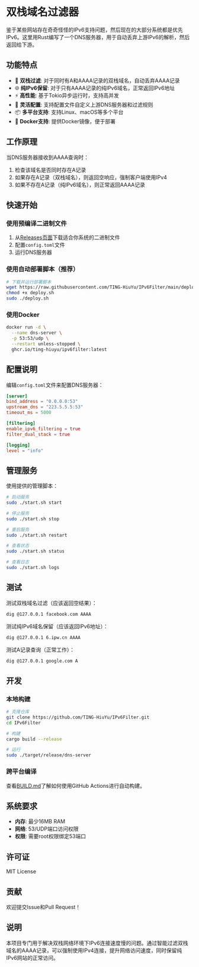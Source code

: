 # 双栈域名过滤器

鉴于某些网站存在奇奇怪怪的IPv6支持问题，然后现在的大部分系统都是优先IPv6。这里用Rust编写了一个DNS服务器，用于自动丢弃上游IPv6的解析，然后返回给下游。

## 功能特点

- 🚀 **双栈过滤**: 对于同时有A和AAAA记录的双栈域名，自动丢弃AAAA记录
- 🌐 **纯IPv6保留**: 对于只有AAAA记录的纯IPv6域名，正常返回IPv6地址
- ⚡ **高性能**: 基于Tokio异步运行时，支持高并发
- 🔧 **灵活配置**: 支持配置文件自定义上游DNS服务器和过滤规则
- 📦 **多平台支持**: 支持Linux、macOS等多个平台
- 🐳 **Docker支持**: 提供Docker镜像，便于部署

## 工作原理

当DNS服务器接收到AAAA查询时：

1. 检查该域名是否同时存在A记录
2. 如果存在A记录（双栈域名），则返回空响应，强制客户端使用IPv4
3. 如果不存在A记录（纯IPv6域名），则正常返回AAAA记录

## 快速开始

### 使用预编译二进制文件

1. 从[Releases页面](https://github.com/TING-HiuYu/IPv6Filter/releases)下载适合你系统的二进制文件
2. 配置`config.toml`文件
3. 运行DNS服务器

### 使用自动部署脚本（推荐）

```bash
# 下载并运行部署脚本
wget https://raw.githubusercontent.com/TING-HiuYu/IPv6Filter/main/deploy.sh
chmod +x deploy.sh
sudo ./deploy.sh
```

### 使用Docker

```bash
docker run -d \
  --name dns-server \
  -p 53:53/udp \
  --restart unless-stopped \
  ghcr.io/ting-hiuyu/ipv6filter:latest
```

## 配置说明

编辑`config.toml`文件来配置DNS服务器：

```toml
[server]
bind_address = "0.0.0.0:53"
upstream_dns = "223.5.5.5:53"
timeout_ms = 5000

[filtering]
enable_ipv6_filtering = true
filter_dual_stack = true

[logging]
level = "info"
```

## 管理服务

使用提供的管理脚本：

```bash
# 启动服务
sudo ./start.sh start

# 停止服务
sudo ./start.sh stop

# 重启服务
sudo ./start.sh restart

# 查看状态
sudo ./start.sh status

# 查看日志
sudo ./start.sh logs
```

## 测试

测试双栈域名过滤（应该返回空结果）：
```bash
dig @127.0.0.1 facebook.com AAAA
```

测试纯IPv6域名保留（应该返回IPv6地址）：
```bash
dig @127.0.0.1 6.ipw.cn AAAA
```

测试A记录查询（正常工作）：
```bash
dig @127.0.0.1 google.com A
```

## 开发

### 本地构建

```bash
# 克隆仓库
git clone https://github.com/TING-HiuYu/IPv6Filter.git
cd IPv6Filter

# 构建
cargo build --release

# 运行
sudo ./target/release/dns-server
```

### 跨平台编译

查看[BUILD.md](BUILD.md)了解如何使用GitHub Actions进行自动构建。

## 系统要求

- **内存**: 最少16MB RAM
- **网络**: 53/UDP端口访问权限
- **权限**: 需要root权限绑定53端口

## 许可证

MIT License

## 贡献

欢迎提交Issue和Pull Request！

## 说明

本项目专门用于解决双栈网络环境下IPv6连接速度慢的问题。通过智能过滤双栈域名的AAAA记录，可以强制使用IPv4连接，提升网络访问速度，同时保留纯IPv6网站的正常访问。

